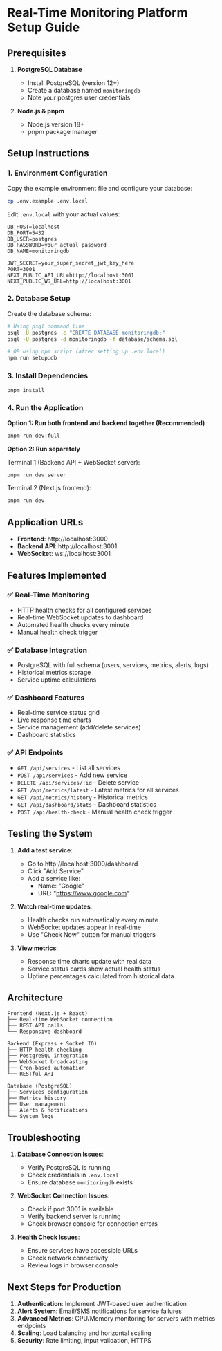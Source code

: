 # Real-Time Monitoring Platform Setup Guide

## Prerequisites

1. **PostgreSQL Database**
   - Install PostgreSQL (version 12+)
   - Create a database named `monitoringdb`
   - Note your postgres user credentials

2. **Node.js & pnpm**
   - Node.js version 18+ 
   - pnpm package manager

## Setup Instructions

### 1. Environment Configuration

Copy the example environment file and configure your database:

```bash
cp .env.example .env.local
```

Edit `.env.local` with your actual values:
```env
DB_HOST=localhost
DB_PORT=5432
DB_USER=postgres
DB_PASSWORD=your_actual_password
DB_NAME=monitoringdb

JWT_SECRET=your_super_secret_jwt_key_here
PORT=3001
NEXT_PUBLIC_API_URL=http://localhost:3001
NEXT_PUBLIC_WS_URL=http://localhost:3001
```

### 2. Database Setup

Create the database schema:

```bash
# Using psql command line
psql -U postgres -c "CREATE DATABASE monitoringdb;"
psql -U postgres -d monitoringdb -f database/schema.sql

# OR using npm script (after setting up .env.local)
npm run setup:db
```

### 3. Install Dependencies

```bash
pnpm install
```

### 4. Run the Application

**Option 1: Run both frontend and backend together (Recommended)**
```bash
pnpm run dev:full
```

**Option 2: Run separately**

Terminal 1 (Backend API + WebSocket server):
```bash
pnpm run dev:server
```

Terminal 2 (Next.js frontend):
```bash
pnpm run dev
```

## Application URLs

- **Frontend**: http://localhost:3000
- **Backend API**: http://localhost:3001
- **WebSocket**: ws://localhost:3001

## Features Implemented

### ✅ Real-Time Monitoring
- HTTP health checks for all configured services
- Real-time WebSocket updates to dashboard
- Automated health checks every minute
- Manual health check trigger

### ✅ Database Integration
- PostgreSQL with full schema (users, services, metrics, alerts, logs)
- Historical metrics storage
- Service uptime calculations

### ✅ Dashboard Features
- Real-time service status grid
- Live response time charts
- Service management (add/delete services)
- Dashboard statistics

### ✅ API Endpoints
- `GET /api/services` - List all services
- `POST /api/services` - Add new service
- `DELETE /api/services/:id` - Delete service
- `GET /api/metrics/latest` - Latest metrics for all services
- `GET /api/metrics/history` - Historical metrics
- `GET /api/dashboard/stats` - Dashboard statistics
- `POST /api/health-check` - Manual health check trigger

## Testing the System

1. **Add a test service**: 
   - Go to http://localhost:3000/dashboard
   - Click "Add Service" 
   - Add a service like:
     - Name: "Google"
     - URL: "https://www.google.com"

2. **Watch real-time updates**:
   - Health checks run automatically every minute
   - WebSocket updates appear in real-time
   - Use "Check Now" button for manual triggers

3. **View metrics**:
   - Response time charts update with real data
   - Service status cards show actual health status
   - Uptime percentages calculated from historical data

## Architecture

```
Frontend (Next.js + React)
├── Real-time WebSocket connection
├── REST API calls
└── Responsive dashboard

Backend (Express + Socket.IO)
├── HTTP health checking
├── PostgreSQL integration  
├── WebSocket broadcasting
├── Cron-based automation
└── RESTful API

Database (PostgreSQL)
├── Services configuration
├── Metrics history
├── User management
├── Alerts & notifications
└── System logs
```

## Troubleshooting

1. **Database Connection Issues**:
   - Verify PostgreSQL is running
   - Check credentials in `.env.local`
   - Ensure database `monitoringdb` exists

2. **WebSocket Connection Issues**:
   - Check if port 3001 is available
   - Verify backend server is running
   - Check browser console for connection errors

3. **Health Check Issues**:
   - Ensure services have accessible URLs
   - Check network connectivity
   - Review logs in browser console

## Next Steps for Production

1. **Authentication**: Implement JWT-based user authentication
2. **Alert System**: Email/SMS notifications for service failures
3. **Advanced Metrics**: CPU/Memory monitoring for servers with metrics endpoints
4. **Scaling**: Load balancing and horizontal scaling
5. **Security**: Rate limiting, input validation, HTTPS
